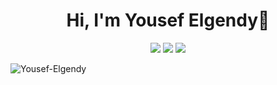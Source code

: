 
<h1 align="center">Hi, I'm Yousef Elgendy👋</h1>
<p align="center">
  <a href="https://www.linkedin.com/in/yousef-elgendy/">
    <img src="https://img.shields.io/badge/linkedin-%230177B5?style=flat&logo=linkedin&logoColor=white&labelColor=%230177B5"/></a>
  <a href="https://x.com/Yousef_Elgendi">
    <img src="https://img.shields.io/badge/twitter-%231DA1F2?style=flat&logo=x&logoColor=white&labelColor=black"/></a>
  <a href="https://hashnode.com/@Yousef-Elgendy">
    <img src="https://img.shields.io/badge/hashnode-%232962FF?style=flat&logo=hashnode&logoColor=white&labelColor=%232962FF"/></a>
  </p>
<p align="left"> <img src="https://komarev.com/ghpvc/?username=Yousef-Elgendy&label=Profile%20views&color=0e75b6&style=flat" alt="Yousef-Elgendy" /> </p>
